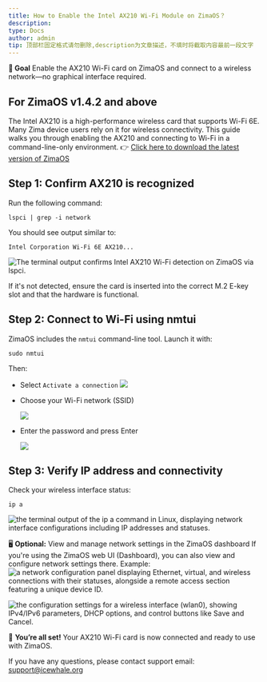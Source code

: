 ```yaml
---
title: How to Enable the Intel AX210 Wi-Fi Module on ZimaOS？
description:  
type: Docs
author: admin
tip: 顶部栏固定格式请勿删除,description为文章描述，不填时将截取内容最前一段文字
---
```


**🎯 Goal**
Enable the AX210 Wi-Fi card on ZimaOS and connect to a wireless network—no graphical interface required.

## For ZimaOS v1.4.2 and above
The Intel AX210 is a high-performance wireless card that supports Wi-Fi 6E. Many Zima device users rely on it for wireless connectivity. This guide walks you through enabling the AX210 and connecting to Wi-Fi in a command-line-only environment.
👉 [Click here to download the latest version of ZimaOS](https://github.com/IceWhaleTech/ZimaOS)



## Step 1: Confirm AX210 is recognized 
Run the following command:
```language
lspci | grep -i network

```
You should see output similar to:

`Intel Corporation Wi-Fi 6E AX210...`

![The terminal output confirms Intel AX210 Wi-Fi detection on ZimaOS via lspci.](https://manage.icewhale.io/api/static/docs/1751615644136_image.png)

If it's not detected, ensure the card is inserted into the correct M.2 E-key slot and that the hardware is functional.
## Step 2: Connect to Wi-Fi using nmtui
ZimaOS includes the `nmtui` command-line tool. Launch it with:
```language
sudo nmtui
```
Then:
- Select `Activate a connection`
  ![](https://manage.icewhale.io/api/static/docs/1751618008434_image.png)

- Choose your Wi-Fi network (SSID)

  ![](https://manage.icewhale.io/api/static/docs/1751618013751_image.png)

- Enter the password and press Enter

  ![](https://manage.icewhale.io/api/static/docs/1751618020114_image.png)




## Step 3: Verify IP address and connectivity
Check your wireless interface status:
```language
ip a
```
![the terminal output of the ip a command in Linux, displaying network interface configurations including IP addresses and statuses.](https://manage.icewhale.io/api/static/docs/1751616224099_image.png)


🖥️ **Optional:** View and manage network settings in the ZimaOS dashboard
If you're using the ZimaOS web UI (Dashboard), you can also view and configure network settings there.
Example:
![a network configuration panel displaying Ethernet, virtual, and wireless connections with their statuses, alongside a remote access section featuring a unique device ID.](https://manage.icewhale.io/api/static/docs/1751618035812_image.png)

![the configuration settings for a wireless interface (wlan0), showing IPv4/IPv6 parameters, DHCP options, and control buttons like Save and Cancel.](https://manage.icewhale.io/api/static/docs/1751618039627_image.png)


🎉 **You’re all set!**
Your AX210 Wi-Fi card is now connected and ready to use with ZimaOS.

If you have any questions, please contact support email: <support@icewhale.org>